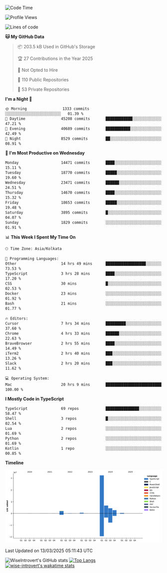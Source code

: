 <!--START_SECTION:waka-->
![Code Time](http://img.shields.io/badge/Code%20Time-2%2C257%20hrs%2030%20mins-blue)

![Profile Views](http://img.shields.io/badge/Profile%20Views-6-blue)

![Lines of code](https://img.shields.io/badge/From%20Hello%20World%20I%27ve%20Written-49.6%20million%20lines%20of%20code-blue)

**🐱 My GitHub Data** 

> 📦 203.5 kB Used in GitHub's Storage 
 > 
> 🏆 27 Contributions in the Year 2025
 > 
> 🚫 Not Opted to Hire
 > 
> 📜 110 Public Repositories 
 > 
> 🔑 53 Private Repositories 
 > 
**I'm a Night 🦉** 

```text
🌞 Morning                1333 commits        ░░░░░░░░░░░░░░░░░░░░░░░░░   01.39 % 
🌆 Daytime                45208 commits       ████████████░░░░░░░░░░░░░   47.21 % 
🌃 Evening                40689 commits       ███████████░░░░░░░░░░░░░░   42.49 % 
🌙 Night                  8529 commits        ██░░░░░░░░░░░░░░░░░░░░░░░   08.91 % 
```
📅 **I'm Most Productive on Wednesday** 

```text
Monday                   14471 commits       ████░░░░░░░░░░░░░░░░░░░░░   15.11 % 
Tuesday                  18770 commits       █████░░░░░░░░░░░░░░░░░░░░   19.60 % 
Wednesday                23471 commits       ██████░░░░░░░░░░░░░░░░░░░   24.51 % 
Thursday                 14670 commits       ████░░░░░░░░░░░░░░░░░░░░░   15.32 % 
Friday                   18653 commits       █████░░░░░░░░░░░░░░░░░░░░   19.48 % 
Saturday                 3895 commits        █░░░░░░░░░░░░░░░░░░░░░░░░   04.07 % 
Sunday                   1829 commits        ░░░░░░░░░░░░░░░░░░░░░░░░░   01.91 % 
```


📊 **This Week I Spent My Time On** 

```text
🕑︎ Time Zone: Asia/Kolkata

💬 Programming Languages: 
Other                    14 hrs 49 mins      ██████████████████░░░░░░░   73.53 % 
TypeScript               3 hrs 28 mins       ████░░░░░░░░░░░░░░░░░░░░░   17.20 % 
CSS                      30 mins             █░░░░░░░░░░░░░░░░░░░░░░░░   02.53 % 
Docker                   23 mins             ░░░░░░░░░░░░░░░░░░░░░░░░░   01.92 % 
Bash                     21 mins             ░░░░░░░░░░░░░░░░░░░░░░░░░   01.77 % 

🔥 Editors: 
Cursor                   7 hrs 34 mins       █████████░░░░░░░░░░░░░░░░   37.60 % 
Chrome                   4 hrs 33 mins       ██████░░░░░░░░░░░░░░░░░░░   22.63 % 
BraveBrowser             2 hrs 55 mins       ████░░░░░░░░░░░░░░░░░░░░░   14.49 % 
iTerm2                   2 hrs 40 mins       ███░░░░░░░░░░░░░░░░░░░░░░   13.26 % 
Slack                    2 hrs 20 mins       ███░░░░░░░░░░░░░░░░░░░░░░   11.62 % 

💻 Operating System: 
Mac                      20 hrs 9 mins       █████████████████████████   100.00 % 
```

**I Mostly Code in TypeScript** 

```text
TypeScript               69 repos            ███████████████░░░░░░░░░░   58.47 % 
Shell                    3 repos             █░░░░░░░░░░░░░░░░░░░░░░░░   02.54 % 
Lua                      2 repos             ░░░░░░░░░░░░░░░░░░░░░░░░░   01.69 % 
Python                   2 repos             ░░░░░░░░░░░░░░░░░░░░░░░░░   01.69 % 
Kotlin                   1 repo              ░░░░░░░░░░░░░░░░░░░░░░░░░   00.85 % 
```



**Timeline**

![Lines of Code chart](https://raw.githubusercontent.com/wise-introvert/wise-introvert/master/assets/bar_graph.png)


 Last Updated on 13/03/2025 05:11:43 UTC
<!--END_SECTION:waka-->

![WiseIntrovert's GitHub stats](https://github-readme-stats.vercel.app/api?username=wise-introvert&count_private=true&show_icons=true)
[![Top Langs](https://github-readme-stats.vercel.app/api/top-langs/?username=wise-introvert&langs_count=10)](https://github.com/anuraghazra/github-readme-stats)
[![wise-introvert's wakatime stats](https://github-readme-stats.vercel.app/api/wakatime?username=wiseintrovert)](https://github.com/anuraghazra/github-readme-stats)
